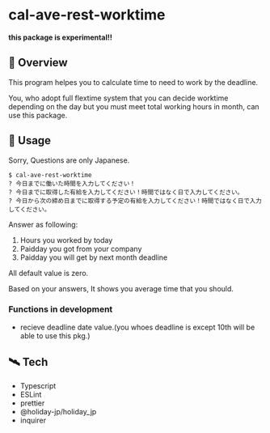 # cal-ave-rest-worktime

**this package is experimental!!**

## 📝 Overview

This program helpes you to calculate time to need to work by the deadline.

You, who adopt full flextime system that you can decide worktime depending on the day but you must meet total working hours in month, can use this package.

## 📎 Usage

Sorry, Questions are only Japanese.

```
$ cal-ave-rest-worktime
? 今日までに働いた時間を入力してください！
? 今日までに取得した有給を入力してください！時間ではなく日で入力してください。
? 今日から次の締め日までに取得する予定の有給を入力してください！時間ではなく日で入力してください。
```

Answer as following:

1. Hours you worked by today
2. Paidday you got from your company
3. Paidday you will get by next month deadline

All default value is zero.

Based on your answers, It shows you average time that you should.

### Functions in development

- recieve deadline date value.(you whoes deadline is except 10th will be able to use this pkg.)

## 🛰 Tech

- Typescript
- ESLint
- prettier
- @holiday-jp/holiday_jp
- inquirer
